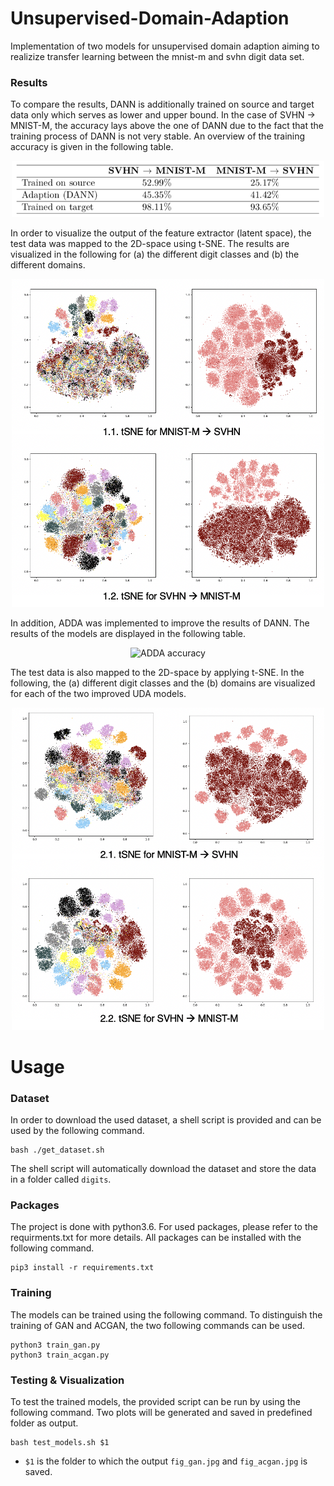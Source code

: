 # Unsupervised-Domain-Adaption
Implementation of two models for unsupervised domain adaption aiming to realizize  transfer learning between the mnist-m and svhn digit data set.

### Results
To compare the results, DANN is additionally trained on source and target data only which serves as lower and upper bound. In the case of SVHN → MNIST-M, the accuracy lays above the one of DANN due to the fact that the training process of DANN is not very stable. An overview of the training accuracy is given in the following table.

<p align="center">
<img src="/Results/acc_dann.png" width="500" alt="DANN accuracy"/>
</p>

In order to visualize the output of the feature extractor (latent space), the test data was mapped to the 2D-space using t-SNE. The results are visualized in the following for (a) the different digit classes and (b) the different domains.

<p align="center">
<img src="/Results/DANN.png" width="500" alt="tSNE DANN"/>
</p>

In addition, ADDA was implemented to improve the results of DANN. The results of the models are displayed in the following table.

<p align="center">
<img src="/Results/acc_adda.pn" width="500" alt="ADDA accuracy"/>
</p>

The test data is also mapped to the 2D-space by applying t-SNE. In the following, the (a) different digit classes and the (b) domains are visualized for each of the two improved UDA models.

<p align="center">
<img src="/Results/ADDA.png" width="500" alt="tSNE ADDA"/>
</p>

# Usage

### Dataset
In order to download the used dataset, a shell script is provided and can be used by the following command.

    bash ./get_dataset.sh
    
The shell script will automatically download the dataset and store the data in a folder called `digits`. 

### Packages
The project is done with python3.6. For used packages, please refer to the requirments.txt for more details. All packages can be installed with the following command.

    pip3 install -r requirements.txt
    
### Training
The models can be trained using the following command. To distinguish the training of GAN and ACGAN, the two following commands can be used.

    python3 train_gan.py
    python3 train_acgan.py

### Testing & Visualization
To test the trained models, the provided script can be run by using the following command. Two plots will be generated and saved in predefined folder as output. 

    bash test_models.sh $1

-   `$1` is the folder to which the output `fig_gan.jpg` and `fig_acgan.jpg` is saved.
